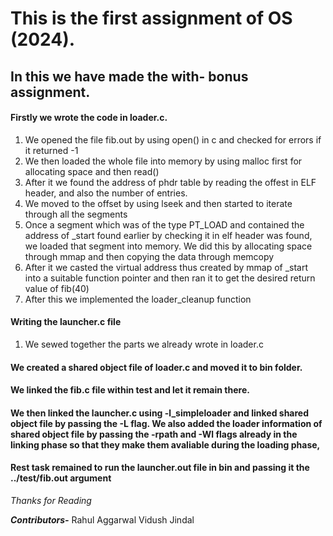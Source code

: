 <h1>This is the first assignment of OS (2024).</h1>

<h2>In this we have made the with- bonus assignment.</h2>



<h4>Firstly we wrote the code in loader.c. </h4>
<ol>
<li>
  We opened the file fib.out by using open() in c and checked for errors if it returned -1
</li>

<li>
    We then loaded the whole file into memory by using malloc first for allocating space and then read()
</li>

<li>
  After it we found the address of phdr table by reading the offest in ELF header, and also the number of entries.
</li>

<li>
  We moved to the offset by using lseek and then started to iterate through all the segments
</li>
<li>
  Once a segment which was of the type PT_LOAD and contained the address of _start found earlier by checking it in elf header was found, we loaded that segment into memory. We did this by allocating space through mmap and then copying the data through memcopy
  
</li>

<li>
  After it we casted the virtual address thus created by mmap of _start into a suitable function pointer and then ran it to get the desired return value of fib(40)
</li>

<li>
  After this we implemented the loader_cleanup function
</li>
  
</ol>

<h4>Writing the launcher.c file</h4>
<ol>
  <li>
    We sewed together the parts we already wrote in loader.c
  </li>
</ol>

<h4>We created a shared object file of loader.c and moved it to bin folder.</h4>
<h4> We linked the fib.c file within test and let it remain there.</h4>
<h4> We then linked the launcher.c using -l_simpleloader and linked shared object file by passing the -L flag. We also added the loader information of shared object file by passing the -rpath and -Wl flags already in the linking phase so that they make them avaliable during the loading phase, </h4>

<h4> Rest task remained to run the launcher.out file in bin and passing it the ../test/fib.out argument</h4>

<p><i> Thanks for Reading</i></p>
<i><b>Contributors-</b></i>
Rahul Aggarwal
Vidush Jindal

